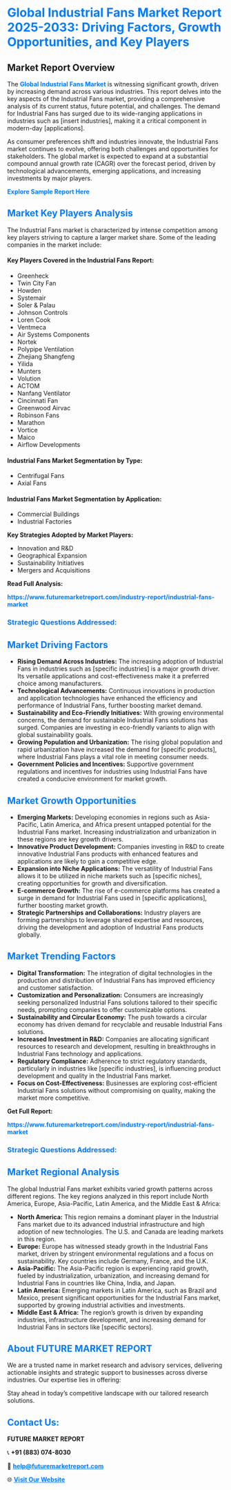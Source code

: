 <h1 style="color: #007BFF;">Global Industrial Fans Market Report 2025-2033: Driving Factors, Growth Opportunities, and Key Players</h1>

<section id="overview">
<h2>Market Report Overview</h2>
<p>The <a href="https://www.futuremarketreport.com/industry-report/industrial-fans-market" style="color: #007BFF; text-decoration: none;"><strong>Global Industrial Fans Market</strong></a> is witnessing significant growth, driven by increasing demand across various industries. This report delves into the key aspects of the Industrial Fans market, providing a comprehensive analysis of its current status, future potential, and challenges. The demand for Industrial Fans has surged due to its wide-ranging applications in industries such as [insert industries], making it a critical component in modern-day [applications].</p>
<p>As consumer preferences shift and industries innovate, the Industrial Fans market continues to evolve, offering both challenges and opportunities for stakeholders. The global market is expected to expand at a substantial compound annual growth rate (CAGR) over the forecast period, driven by technological advancements, emerging applications, and increasing investments by major players.</p>
</section>

<section id="overview">
<p><a href="https://www.futuremarketreport.com/request-sample/reportId=98342" style="color: #007BFF; text-decoration: none;"><strong>Explore Sample Report Here</strong></a></p>
</section>

<section id="key-players">
<h2 style="color: #007BFF;">Market Key Players Analysis</h2>
<p>The Industrial Fans market is characterized by intense competition among key players striving to capture a larger market share. Some of the leading companies in the market include:</p>
<h4>Key Players Covered in the Industrial Fans Report:</h4>
<ul><li>Greenheck</li><li>Twin City Fan</li><li>Howden</li><li>Systemair</li><li>Soler &amp; Palau</li><li>Johnson Controls</li><li>Loren Cook</li><li>Ventmeca</li><li>Air Systems Components</li><li>Nortek</li><li>Polypipe Ventilation</li><li>Zhejiang Shangfeng</li><li>Yilida</li><li>Munters</li><li>Volution</li><li>ACTOM</li><li>Nanfang Ventilator</li><li>Cincinnati Fan</li><li>Greenwood Airvac</li><li>Robinson Fans</li><li>Marathon</li><li>Vortice</li><li>Maico</li><li>Airflow Developments</li></ul>
<h4>Industrial Fans Market Segmentation by Type:</h4>
<ul><li>Centrifugal Fans</li><li>Axial Fans</li></ul>

<h4>Industrial Fans Market Segmentation by Application:</h4>
<ul><li>Commercial Buildings</li><li>Industrial Factories</li></ul>
<p><strong>Key Strategies Adopted by Market Players:</strong></p>
<ul>
<li>Innovation and R&D</li>
<li>Geographical Expansion</li>
<li>Sustainability Initiatives</li>
<li>Mergers and Acquisitions</li>
</ul>
</section>

<section>
<p><strong>Read Full Analysis: </strong></p><a href="https://www.futuremarketreport.com/industry-report/industrial-fans-market" style="color: #007BFF; text-decoration: none;"><strong>https://www.futuremarketreport.com/industry-report/industrial-fans-market</strong></a>
<h3 style="color: #007BFF;">Strategic Questions Addressed:</h3>
</section>

<section id="driving-factors">
<h2 style="color: #007BFF;">Market Driving Factors</h2>
<ul>
<li><strong>Rising Demand Across Industries:</strong> The increasing adoption of Industrial Fans in industries such as [specific industries] is a major growth driver. Its versatile applications and cost-effectiveness make it a preferred choice among manufacturers.</li>
<li><strong>Technological Advancements:</strong> Continuous innovations in production and application technologies have enhanced the efficiency and performance of Industrial Fans, further boosting market demand.</li>
<li><strong>Sustainability and Eco-Friendly Initiatives:</strong> With growing environmental concerns, the demand for sustainable Industrial Fans solutions has surged. Companies are investing in eco-friendly variants to align with global sustainability goals.</li>
<li><strong>Growing Population and Urbanization:</strong> The rising global population and rapid urbanization have increased the demand for [specific products], where Industrial Fans plays a vital role in meeting consumer needs.</li>
<li><strong>Government Policies and Incentives:</strong> Supportive government regulations and incentives for industries using Industrial Fans have created a conducive environment for market growth.</li>
</ul>
</section>

<section id="growth-opportunities">
<h2 style="color: #007BFF;">Market Growth Opportunities</h2>
<ul>
<li><strong>Emerging Markets:</strong> Developing economies in regions such as Asia-Pacific, Latin America, and Africa present untapped potential for the Industrial Fans market. Increasing industrialization and urbanization in these regions are key growth drivers.</li>
<li><strong>Innovative Product Development:</strong> Companies investing in R&D to create innovative Industrial Fans products with enhanced features and applications are likely to gain a competitive edge.</li>
<li><strong>Expansion into Niche Applications:</strong> The versatility of Industrial Fans allows it to be utilized in niche markets such as [specific niches], creating opportunities for growth and diversification.</li>
<li><strong>E-commerce Growth:</strong> The rise of e-commerce platforms has created a surge in demand for Industrial Fans used in [specific applications], further boosting market growth.</li>
<li><strong>Strategic Partnerships and Collaborations:</strong> Industry players are forming partnerships to leverage shared expertise and resources, driving the development and adoption of Industrial Fans products globally.</li>
</ul>
</section>

<section id="trending-factors">
<h2 style="color: #007BFF;">Market Trending Factors</h2>
<ul>
<li><strong>Digital Transformation:</strong> The integration of digital technologies in the production and distribution of Industrial Fans has improved efficiency and customer satisfaction.</li>
<li><strong>Customization and Personalization:</strong> Consumers are increasingly seeking personalized Industrial Fans solutions tailored to their specific needs, prompting companies to offer customizable options.</li>
<li><strong>Sustainability and Circular Economy:</strong> The push towards a circular economy has driven demand for recyclable and reusable Industrial Fans solutions.</li>
<li><strong>Increased Investment in R&D:</strong> Companies are allocating significant resources to research and development, resulting in breakthroughs in Industrial Fans technology and applications.</li>
<li><strong>Regulatory Compliance:</strong> Adherence to strict regulatory standards, particularly in industries like [specific industries], is influencing product development and quality in the Industrial Fans market.</li>
<li><strong>Focus on Cost-Effectiveness:</strong> Businesses are exploring cost-efficient Industrial Fans solutions without compromising on quality, making the market more competitive.</li>
</ul>
</section>

<section>
<p><strong>Get Full Report: </strong></p><a href="https://www.futuremarketreport.com/industry-report/industrial-fans-market" style="color: #007BFF; text-decoration: none;"><strong>https://www.futuremarketreport.com/industry-report/industrial-fans-market</strong></a>
<h3 style="color: #007BFF;">Strategic Questions Addressed:</h3>
</section>


<section id="regional-analysis">
<h2 style="color: #007BFF;">Market Regional Analysis</h2>
<p>The global Industrial Fans market exhibits varied growth patterns across different regions. The key regions analyzed in this report include North America, Europe, Asia-Pacific, Latin America, and the Middle East & Africa:</p>
<ul>
<li><strong>North America:</strong> This region remains a dominant player in the Industrial Fans market due to its advanced industrial infrastructure and high adoption of new technologies. The U.S. and Canada are leading markets in this region.</li>
<li><strong>Europe:</strong> Europe has witnessed steady growth in the Industrial Fans market, driven by stringent environmental regulations and a focus on sustainability. Key countries include Germany, France, and the U.K.</li>
<li><strong>Asia-Pacific:</strong> The Asia-Pacific region is experiencing rapid growth, fueled by industrialization, urbanization, and increasing demand for Industrial Fans in countries like China, India, and Japan.</li>
<li><strong>Latin America:</strong> Emerging markets in Latin America, such as Brazil and Mexico, present significant opportunities for the Industrial Fans market, supported by growing industrial activities and investments.</li>
<li><strong>Middle East & Africa:</strong> The region’s growth is driven by expanding industries, infrastructure development, and increasing demand for Industrial Fans in sectors like [specific sectors].</li>
</ul>
</section>

<footer>
<h2 style="color: #007BFF;">About FUTURE MARKET REPORT</h2>
<p>We are a trusted name in market research and advisory services, delivering actionable insights and strategic support to businesses across diverse industries. Our expertise lies in offering:</p>

<p>Stay ahead in today’s competitive landscape with our tailored research solutions.</p>

<h2 style="color: #007BFF;">Contact Us:</h2>
<p><strong>FUTURE MARKET REPORT</strong></p>
<p>📞 <strong>+91 (883) 074-8030</strong></p>
<p>📧 <strong><a href="mailto:help@futuremarketreport.com" style="color: #007BFF;">help@futuremarketreport.com</a></strong></p>
<p>🌐 <strong><a href="https://www.futuremarketreport.com/" style="color: #007BFF;">Visit Our Website</a></strong></p>
</footer>